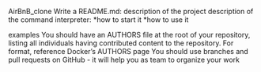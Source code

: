 AirBnB_clone
Write a README.md:
description of the project
description of the command interpreter:
*how to start it
*how to use it

examples
You should have an AUTHORS file at the root of your repository, listing all individuals having contributed content to the repository. For format, reference Docker’s AUTHORS page
You should use branches and pull requests on GitHub - it will help you as team to organize your work
